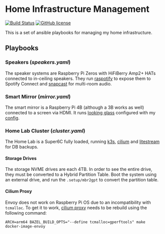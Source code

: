 # Home Infrastructure Management

[![Build Status](https://github.com/nrwiersma/infra/actions/workflows/tests.yml/badge.svg)](https://github.com/nrwiersma/infra/actions)
[![GitHub license](https://img.shields.io/badge/license-MIT-blue.svg)](https://raw.githubusercontent.com/hamba/avro/master/LICENSE)

This is a set of ansible playbooks for managing my home infrastructure.

## Playbooks

### Speakers (*speakers.yaml*)

The speaker systems are Raspberry Pi Zeros with HiFiBerry Amp2+ HATs connected to
in-ceiling speakers. They run [raspotify](https://github.com/dtcooper/raspotify) to
expose them to Spotify Connect and [snapcast](https://github.com/badaix/snapcast) for
multi-room audio.

### Smart Mirror (*mirror.yaml*)

The smart mirror is a Raspberry Pi 4B (although a 3B works as well) connected to a
screen via HDMI. It runs [looking glass](https://github.com/glasslabs/looking-glass)
configured with my [config](https://github.com/nrwiersma/looking-glass-config).

### Home Lab Cluster (*cluster.yaml*)

The Home Lab is a Super6C fully loaded, running [k3s](https://k3s.io/), 
[cilium](https://cilium.io/) and [litestream](https://litestream.io/) for DB backups.

#### Storage Drives

The storage NVME drives are each 4TB. In order to see the entire drive, they must be converted to a Hybrid Partition Table.
Boot the system using an external drive, and run the `.setup/mbr2gpt` to convert the partition table.

#### Cilium Proxy

Envoy does not work on Raspberry Pi OS due to an incompatibility with `tcmalloc`. To get it to work,
[cilium proxy](https://github.com/cilium/proxy) needs to be rebuild using the following command:

```
ARCH=arm64 BAZEL_BUILD_OPTS="--define tcmalloc=gperftools" make docker-image-envoy
```
